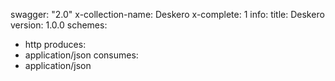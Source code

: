 swagger: "2.0"
x-collection-name: Deskero
x-complete: 1
info:
  title: Deskero
  version: 1.0.0
schemes:
- http
produces:
- application/json
consumes:
- application/json